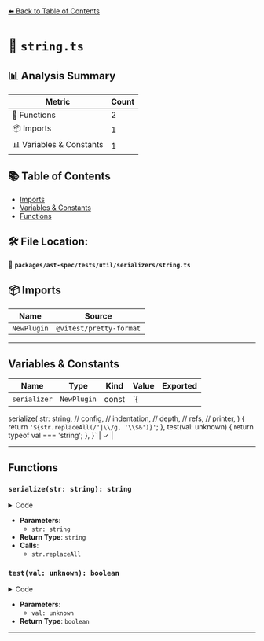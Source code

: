 [⬅️ Back to Table of Contents](../../../../../index.md)

# 📄 `string.ts`

## 📊 Analysis Summary

| Metric | Count |
|--------|-------|
| 🔧 Functions | 2 |
| 📦 Imports | 1 |
| 📊 Variables & Constants | 1 |

## 📚 Table of Contents

- [Imports](#imports)
- [Variables & Constants](#variables-constants)
- [Functions](#functions)

## 🛠️ File Location:
📂 **`packages/ast-spec/tests/util/serializers/string.ts`**

## 📦 Imports

| Name | Source |
|------|--------|
| `NewPlugin` | `@vitest/pretty-format` |


---

## Variables & Constants

| Name | Type | Kind | Value | Exported |
|------|------|------|-------|----------|
| `serializer` | `NewPlugin` | const | `{
  serialize(
    str: string,
    // config,
    // indentation,
    // depth,
    // refs,
    // printer,
  ) {
    return `'${str.replaceAll(/'|\\/g, '\\$&')}'`;
  },
  test(val: unknown) {
    return typeof val === 'string';
  },
}` | ✓ |


---

## Functions

### `serialize(str: string): string`

<details><summary>Code</summary>

```ts
serialize(
    str: string,
    // config,
    // indentation,
    // depth,
    // refs,
    // printer,
  ) {
    return `'${str.replaceAll(/'|\\/g, '\\$&')}'`;
  }
```
</details>

- **Parameters**:
  - `str: string`
- **Return Type**: `string`
- **Calls**:
  - `str.replaceAll`
### `test(val: unknown): boolean`

<details><summary>Code</summary>

```ts
test(val: unknown) {
    return typeof val === 'string';
  }
```
</details>

- **Parameters**:
  - `val: unknown`
- **Return Type**: `boolean`

---